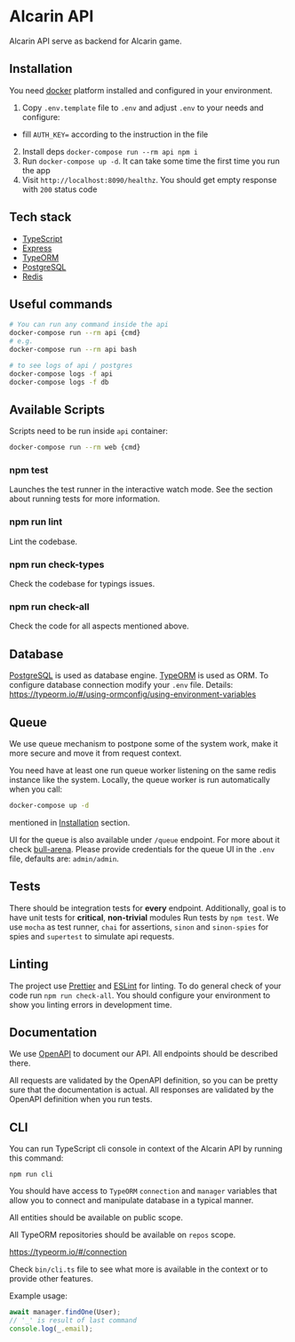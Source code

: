 # Alcarin API

Alcarin API serve as backend for Alcarin game.

## Installation

You need [docker](https://www.docker.com/) platform installed and configured in
your environment.

1. Copy `.env.template` file to `.env` and adjust `.env` to your needs and configure:
  * fill `AUTH_KEY=` according to the instruction in the file
2. Install deps `docker-compose run --rm api npm i`
3. Run `docker-compose up -d`. It can take some time the first time you run the app
5. Visit `http://localhost:8090/healthz`. You should get empty response with `200` status code

## Tech stack
 - [TypeScript](https://www.typescriptlang.org/)
 - [Express](https://expressjs.com/)
 - [TypeORM](https://github.com/typeorm/typeorm)
 - [PostgreSQL](https://www.postgresql.org/)
 - [Redis](https://redis.io/)

## Useful commands

```bash
# You can run any command inside the api
docker-compose run --rm api {cmd}
# e.g.
docker-compose run --rm api bash

# to see logs of api / postgres
docker-compose logs -f api
docker-compose logs -f db
```

## Available Scripts

Scripts need to be run inside `api` container:
```bash
docker-compose run --rm web {cmd}
```

### npm test

Launches the test runner in the interactive watch mode.
See the section about running tests for more information.

### npm run lint
Lint the codebase.

### npm run check-types

Check the codebase for typings issues.

### npm run check-all

Check the code for all aspects mentioned above.

## Database

[PostgreSQL](https://www.postgresql.org/) is used as database engine.
[TypeORM](https://typeorm.io/) is used as ORM.
To configure database connection modify your `.env` file. Details: https://typeorm.io/#/using-ormconfig/using-environment-variables

## Queue

We use queue mechanism to postpone some of the system work, make it more secure and move it from request context.

You need have at least one run queue worker listening on the same redis instance like the system. Locally, the queue worker is run automatically when you call:

```bash
docker-compose up -d
```

mentioned in [Installation](#installation) section.

UI for the queue is also available under `/queue` endpoint. For more about it check [bull-arena](https://github.com/bee-queue/arena#readme). Please provide credentials for the queue UI in the `.env` file, defaults are: `admin/admin`.

## Tests

There should be integration tests for **every** endpoint.
Additionally, goal is to have unit tests for **critical**, **non-trivial** modules
Run tests by `npm test`.
We use `mocha` as test runner, `chai` for assertions, `sinon` and `sinon-spies` for spies and `supertest` to simulate api requests.

## Linting

The project use [Prettier](https://prettier.io/) and [ESLint](https://eslint.org/) for linting.
To do general check of your code run `npm run check-all`.
You should configure your environment to show you linting errors in development time.

## Documentation

We use [OpenAPI](./openapi.yml) to document our API. All endpoints should be described there.

All requests are validated by the OpenAPI definition, so you can be pretty sure that the documentation is actual.
All responses are validated by the OpenAPI definition when you run tests.

## CLI

You can run TypeScript cli console in context of the Alcarin API by running this command:

```
npm run cli
```

You should have access to `TypeORM` `connection` and `manager` variables that allow you to connect and manipulate database in a typical manner.

All entities should be available on public scope.

All TypeORM repositories should be available on `repos` scope.

https://typeorm.io/#/connection

Check `bin/cli.ts` file to see what more is available in the context or to provide other features.

Example usage:

```ts
await manager.findOne(User);
// '_' is result of last command
console.log(_.email);
```
